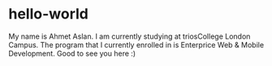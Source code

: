 # hello-world
My name is Ahmet Aslan.
I am currently studying at triosCollege London Campus.
The program that I currently enrolled in is Enterprice Web & Mobile Development.
Good to see you here :)

